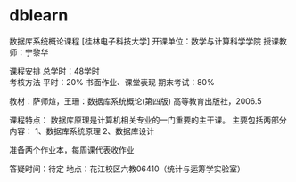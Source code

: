 # dblearn
数据库系统概论课程
[桂林电子科技大学]
开课单位：数学与计算科学学院
授课教师：宁黎华

课程安排
	总学时：48学时	
考核方法
   平时：20%
	     书面作业、课堂表现
   期末考试：80%

教材：萨师煊，王珊：数据库系统概论(第四版)  高等教育出版社，2006.5 

课程特点：
    数据库原理是计算机相关专业的一门重要的主干课。
    主要包括两部分内容：
        1、数据库系统原理
        2、数据库设计
        
准备两个作业本，每周课代表收作业

答疑时间：待定       地点：花江校区六教06410（统计与运筹学实验室）





